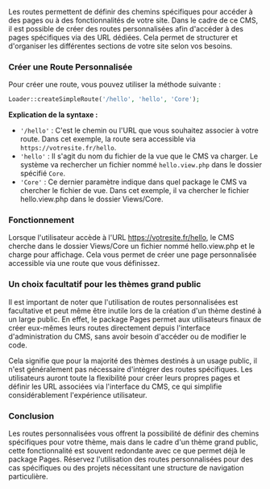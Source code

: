 Les routes permettent de définir des chemins spécifiques pour accéder à des pages ou à des fonctionnalités de votre site. Dans le cadre de ce CMS, il est possible de créer des routes personnalisées afin d'accéder à des pages spécifiques via des URL dédiées. Cela permet de structurer et d'organiser les différentes sections de votre site selon vos besoins.

### Créer une Route Personnalisée

Pour créer une route, vous pouvez utiliser la méthode suivante :
```php
Loader::createSimpleRoute('/hello', 'hello', 'Core');
```

**Explication de la syntaxe :**
- `'/hello'` : C'est le chemin ou l'URL que vous souhaitez associer à votre route. Dans cet exemple, la route sera accessible via `https://votresite.fr/hello`.
- `'hello'` : Il s'agit du nom du fichier de la vue que le CMS va charger. Le système va rechercher un fichier nommé `hello.view.php` dans le dossier spécifié `Core`.
- `'Core'` : Ce dernier paramètre indique dans quel package le CMS va chercher le fichier de vue. Dans cet exemple, il va chercher le fichier hello.view.php dans le dossier Views/Core.

### Fonctionnement
Lorsque l'utilisateur accède à l'URL https://votresite.fr/hello, le CMS cherche dans le dossier Views/Core un fichier nommé hello.view.php et le charge pour affichage. Cela vous permet de créer une page personnalisée accessible via une route que vous définissez.

### Un choix facultatif pour les thèmes grand public
Il est important de noter que l'utilisation de routes personnalisées est facultative et peut même être inutile lors de la création d'un thème destiné à un large public. En effet, le package Pages permet aux utilisateurs finaux de créer eux-mêmes leurs routes directement depuis l'interface d'administration du CMS, sans avoir besoin d'accéder ou de modifier le code.

Cela signifie que pour la majorité des thèmes destinés à un usage public, il n'est généralement pas nécessaire d'intégrer des routes spécifiques. Les utilisateurs auront toute la flexibilité pour créer leurs propres pages et définir les URL associées via l'interface du CMS, ce qui simplifie considérablement l'expérience utilisateur.

### Conclusion
Les routes personnalisées vous offrent la possibilité de définir des chemins spécifiques pour votre thème, mais dans le cadre d'un thème grand public, cette fonctionnalité est souvent redondante avec ce que permet déjà le package Pages. Réservez l'utilisation des routes personnalisées pour des cas spécifiques ou des projets nécessitant une structure de navigation particulière.